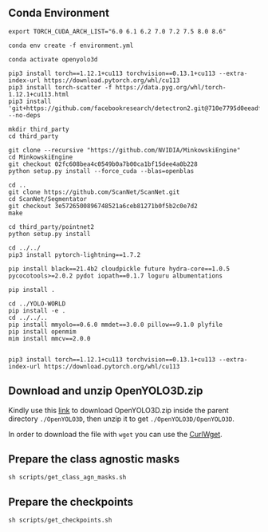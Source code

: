 ## Conda Environment
```
export TORCH_CUDA_ARCH_LIST="6.0 6.1 6.2 7.0 7.2 7.5 8.0 8.6"

conda env create -f environment.yml

conda activate openyolo3d

pip3 install torch==1.12.1+cu113 torchvision==0.13.1+cu113 --extra-index-url https://download.pytorch.org/whl/cu113
pip3 install torch-scatter -f https://data.pyg.org/whl/torch-1.12.1+cu113.html
pip3 install 'git+https://github.com/facebookresearch/detectron2.git@710e7795d0eeadf9def0e7ef957eea13532e34cf' --no-deps

mkdir third_party
cd third_party

git clone --recursive "https://github.com/NVIDIA/MinkowskiEngine"
cd MinkowskiEngine
git checkout 02fc608bea4c0549b0a7b00ca1bf15dee4a0b228
python setup.py install --force_cuda --blas=openblas

cd ..
git clone https://github.com/ScanNet/ScanNet.git
cd ScanNet/Segmentator
git checkout 3e5726500896748521a6ceb81271b0f5b2c0e7d2
make

cd third_party/pointnet2
python setup.py install

cd ../../
pip3 install pytorch-lightning==1.7.2

pip install black==21.4b2 cloudpickle future hydra-core==1.0.5 pycocotools>=2.0.2 pydot iopath==0.1.7 loguru albumentations

pip install .

cd ../YOLO-WORLD
pip install -e .
cd ../../..
pip install mmyolo==0.6.0 mmdet==3.0.0 pillow==9.1.0 plyfile
pip install openmim
mim install mmcv==2.0.0
 

pip3 install torch==1.12.1+cu113 torchvision==0.13.1+cu113 --extra-index-url https://download.pytorch.org/whl/cu113
```
## Download and unzip OpenYOLO3D.zip

Kindly use this <a href="https://mbzuaiac-my.sharepoint.com/personal/ival_lab_mbzuai_ac_ae/_layouts/15/onedrive.aspx?id=%2Fpersonal%2Fival%5Flab%5Fmbzuai%5Fac%5Fae%2FDocuments%2FOpenYOLO3D%2FOpenYOLO3D%2Ezip&parent=%2Fpersonal%2Fival%5Flab%5Fmbzuai%5Fac%5Fae%2FDocuments%2FOpenYOLO3D&ga=1">link</a> to download OpenYOLO3D.zip inside the parent directory `./OpenYOLO3D`, then unzip it to get `./OpenYOLO3D/OpenYOLO3D`. 

In order to download the file with `wget` you can use the <a href="https://chromewebstore.google.com/detail/curlwget/dgcfkhmmpcmkikfmonjcalnjcmjcjjdn?hl=en">CurlWget</a>. 

## Prepare the class agnostic masks
```
sh scripts/get_class_agn_masks.sh
```
## Prepare the checkpoints
```
sh scripts/get_checkpoints.sh
```
